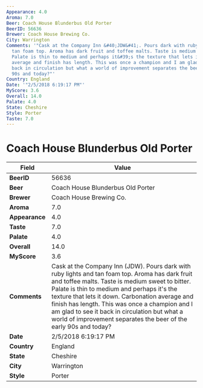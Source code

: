 ```yaml
---
Appearance: 4.0
Aroma: 7.0
Beer: Coach House Blunderbus Old Porter
BeerID: 56636
Brewer: Coach House Brewing Co.
City: Warrington
Comments: '"Cask at the Company Inn &#40;JDW&#41;. Pours dark with ruby lights and
  tan foam top. Aroma has dark fruit and toffee malts. Taste is medium sweet to bitter.
  Palate is thin to medium and perhaps it&#39;s the texture that lets it down. Carbonation
  average and finish has length. This was once a champion and I am glad to see it
  back in circulation but what a world of improvement separates the beer of the early
  90s and today?"'
Country: England
Date: '"2/5/2018 6:19:17 PM"'
MyScore: 3.6
Overall: 14.0
Palate: 4.0
State: Cheshire
Style: Porter
Taste: 7.0
---
```


# Coach House Blunderbus Old Porter

| Field         | Value |
|---------------|-------|
| **BeerID** | 56636 |
| **Beer** | Coach House Blunderbus Old Porter |
| **Brewer** | Coach House Brewing Co. |
| **Aroma** | 7.0 |
| **Appearance** | 4.0 |
| **Taste** | 7.0 |
| **Palate** | 4.0 |
| **Overall** | 14.0 |
| **MyScore** | 3.6 |
| **Comments** | Cask at the Company Inn &#40;JDW&#41;. Pours dark with ruby lights and tan foam top. Aroma has dark fruit and toffee malts. Taste is medium sweet to bitter. Palate is thin to medium and perhaps it&#39;s the texture that lets it down. Carbonation average and finish has length. This was once a champion and I am glad to see it back in circulation but what a world of improvement separates the beer of the early 90s and today? |
| **Date** | 2/5/2018 6:19:17 PM |
| **Country** | England |
| **State** | Cheshire |
| **City** | Warrington |
| **Style** | Porter |
